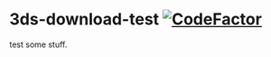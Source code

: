 # 3ds-download-test <a href="https://www.codefactor.io/repository/github/tobi-d7/3ds-download-test"><img src="https://www.codefactor.io/repository/github/tobi-d7/3ds-download-test/badge?style=for-the-badge" alt="CodeFactor" /></a>
 test some stuff.

